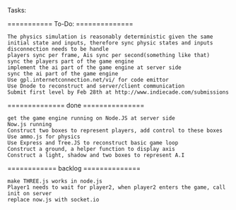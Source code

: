 Tasks:

=========== To-Do:  ==============

	The physics simulation is reasonably deterministic given the same initial state and inputs, therefore sync physic states and inputs	
	disconnection needs to be handle
	players sync per frame, Ais sync per second(something like that)
	sync the players part of the game engine
	implement the ai part of the game engine at server side
	sync the ai part of the game engine
	Use gpl.internetconnection.net/vi/ for code emittor 
	Use Dnode to reconstruct and server/client communication
	Submit first level by Feb 28th at http://www.indiecade.com/submissions 

============== done ===============

	get the game engine running on Node.JS at server side
	Now.js running
	Construct two boxes to represent players, add control to these boxes
	Use ammo.js for physics
	Use Express and Tree.JS to reconstruct basic game loop
	Construct a ground, a helper function to display axis
	Construct a light, shadow and two boxes to represent A.I 

============ backlog ==============

	make THREE.js works in node.js
	Player1 needs to wait for player2, when player2 enters the game, call init on server
	replace now.js with socket.io
